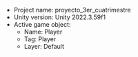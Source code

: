 <!-- UNITY CODE ASSIST INSTRUCTIONS START -->
- Project name: proyecto_3er_cuatrimestre
- Unity version: Unity 2022.3.59f1
- Active game object:
  - Name: Player
  - Tag: Player
  - Layer: Default
<!-- UNITY CODE ASSIST INSTRUCTIONS END -->